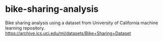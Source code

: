 # bike-sharing-analysis
Bike sharing analysis using a dataset from University of California machine learning repository.
https://archive.ics.uci.edu/ml/datasets/Bike+Sharing+Dataset
